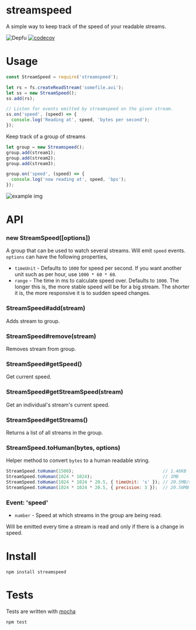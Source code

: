 # streamspeed

A simple way to keep track of the speed of your readable streams.

![Depfu](https://img.shields.io/depfu/fent/node-streamspeed)
[![codecov](https://codecov.io/gh/fent/node-streamspeed/branch/master/graph/badge.svg)](https://codecov.io/gh/fent/node-streamspeed)

# Usage

```js
const StreamSpeed = require('streamspeed');

let rs = fs.createReadStream('somefile.avi');
let ss = new StreamSpeed();
ss.add(rs);

// Listen for events emitted by streamspeed on the given stream.
ss.on('speed', (speed) => {
  console.log('Reading at', speed, 'bytes per second');
});
```

Keep track of a group of streams

```js
let group = new Streamspeed();
group.add(stream1);
group.add(stream2);
group.add(stream3);

group.on('speed', (speed) => {
  console.log('now reading at', speed, 'bps');
});
```

![example img](http://i.imgur.com/y47Sc.png)

# API
### new StreamSpeed([options])
A group that can be used to watch several streams. Will emit `speed` events. `options` can have the following properties,
- `timeUnit` - Defaults to `1000` for speed per second. If you want another unit such as per hour, use `1000 * 60 * 60`.
- `range` - The time in ms to calculate speed over. Defaults to `1000`. The longer this is, the more stable speed will be for a big stream. The shorter it is, the more responsive it is to sudden speed changes.

### StreamSpeed#add(stream)
Adds stream to group.

### StreamSpeed#remove(stream)
Removes stream from group.

### StreamSpeed#getSpeed()
Get current speed.

### StreamSpeed#getStreamSpeed(stream)
Get an individual's stream's current speed.

### StreamSpeed#getStreams()
Returns a list of all streams in the group.

### StreamSpeed.toHuman(bytes, options)
Helper method to convert `bytes` to a human readable string.

```js
StreamSpeed.toHuman(1500);                                  // 1.46KB
StreamSpeed.toHuman(1024 * 1024);                           // 1MB
StreamSpeed.toHuman(1024 * 1024 * 20.5, { timeUnit: 's' }); // 20.5MB/s
StreamSpeed.toHuman(1024 * 1024 * 20.5, { precision: 3 });  // 20.50MB
```

### Event: 'speed'
* `number` - Speed at which streams in the group are being read.

Will be emitted every time a stream is read and only if there is a change in speed.


# Install

    npm install streamspeed


# Tests
Tests are written with [mocha](https://mochajs.org)

```bash
npm test
```
